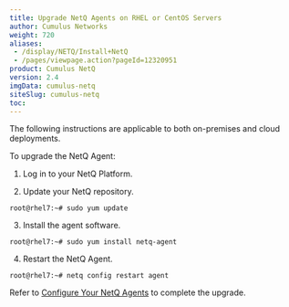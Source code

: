 ```yaml
---
title: Upgrade NetQ Agents on RHEL or CentOS Servers
author: Cumulus Networks
weight: 720
aliases:
 - /display/NETQ/Install+NetQ
 - /pages/viewpage.action?pageId=12320951
product: Cumulus NetQ
version: 2.4
imgData: cumulus-netq
siteSlug: cumulus-netq
toc: 
---
```

The following instructions are applicable to both on-premises and cloud deployments.

To upgrade the NetQ Agent:

1. Log in to your NetQ Platform.

2. Update your NetQ repository.

```
root@rhel7:~# sudo yum update
```

3. Install the agent software.

```
root@rhel7:~# sudo yum install netq-agent
```

4. Restart the NetQ Agent.

```
root@rhel7:~# netq config restart agent
```

Refer to [Configure Your NetQ Agents](../../Install-NetQ/Install-NetQ-Agents-and-CLI-on-RHEL/#configure-your-netq-agents/) to complete the upgrade.
